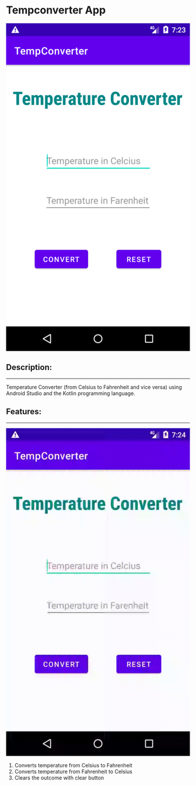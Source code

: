 # **Tempconverter App**
![app image](./tempConverter.png)

## **Description:**
----------------------------
Temperature Converter (from Celsius to Fahrenheit and vice versa) using Android Studio and the Kotlin programming language.

## **Features:**
--------------------------

![app gif](./tempConverter.gif)
1. Converts temperature from Celsius to Fahrenheit
2. Converts temperature from Fahrenheit to Celsius
3. Clears the outcome with clear button